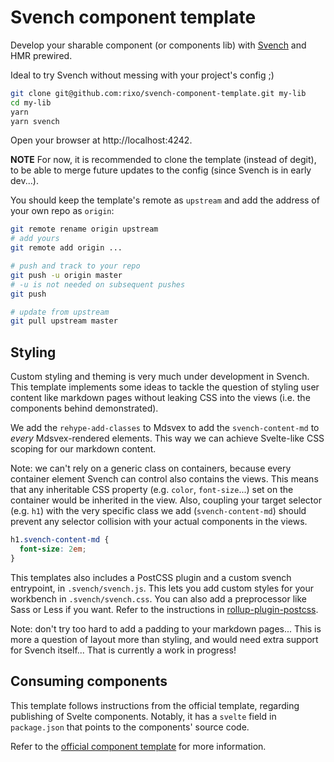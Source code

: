 # Svench component template

Develop your sharable component (or components lib) with [Svench](https://github.com/rixo/svench) and HMR prewired.

Ideal to try Svench without messing with your project's config ;)

```bash
git clone git@github.com:rixo/svench-component-template.git my-lib
cd my-lib
yarn
yarn svench
```

Open your browser at http://localhost:4242.

**NOTE** For now, it is recommended to clone the template (instead of degit), to be able to merge future updates to the config (since Svench is in early dev...).

You should keep the template's remote as `upstream` and add the address of your own repo as `origin`:

```bash
git remote rename origin upstream
# add yours
git remote add origin ...

# push and track to your repo
git push -u origin master
# -u is not needed on subsequent pushes
git push

# update from upstream
git pull upstream master
```

## Styling

Custom styling and theming is very much under development in Svench. This template implements some ideas to tackle the question of styling user content like markdown pages without leaking CSS into the views (i.e. the components behind demonstrated).

We add the `rehype-add-classes` to Mdsvex to add the `svench-content-md` to _every_ Mdsvex-rendered elements. This way we can achieve Svelte-like CSS scoping for our markdown content.

Note: we can't rely on a generic class on containers, because every container element Svench can control also contains the views. This means that any inheritable CSS property (e.g. `color`, `font-size`...) set on the container would be inherited in the view. Also, coupling your target selector (e.g. `h1`) with the very specific class we add (`svench-content-md`) should prevent any selector collision with your actual components in the views.

```css
h1.svench-content-md {
  font-size: 2em;
}
```

This templates also includes a PostCSS plugin and a custom svench entrypoint, in `.svench/svench.js`. This lets you add custom styles for your workbench in `.svench/svench.css`. You can also add a preprocessor like Sass or Less if you want. Refer to the instructions in [rollup-plugin-postcss](https://github.com/egoist/rollup-plugin-postcss#with-sassstylusless).

Note: don't try too hard to add a padding to your markdown pages... This is more a question of layout more than styling, and would need extra support for Svench itself... That is currently a work in progress!

## Consuming components

This template follows instructions from the official template, regarding publishing of Svelte components. Notably, it has a `svelte` field in `package.json` that points to the components' source code.

Refer to the [official component template](https://github.com/sveltejs/component-template#consuming-components) for more information.
